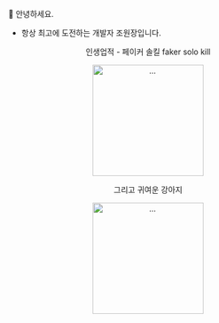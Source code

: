 🫡 안녕하세요.
- 항상 최고에 도전하는 개발자 조원장입니다.

<p align="center">
인생업적 - 페이커 솔킬 faker solo kill
  </p>
  <p align="center">
<img alt="..." src="https://postfiles.pstatic.net/MjAyMjExMTlfNDgg/MDAxNjY4ODM1NTI1OTAw.aCqDbH3DG0ZMVQ3QxLTB3cfyt2jSbuyXUMhOZMr9PeUg.LKDUaL-zd6r2xweMYv8isnr6Y8Svzpy48hiFH3zFnRMg.GIF.venuscwj/faker_last_AdobeExpress_(1).gif?type=w966" style="width:200px; height:200px;" />
  </p>
<p align="center">
그리고 귀여운 강아지
  </p>
<p align="center">
<img alt="..." src="http://cdn.dealbada.com/data/editor/1612/6f85152fb00f5b5b97f600c298ab7baf_1481465583_7866.gif" style="width:200px; height:200px;" />
</p>
